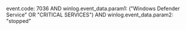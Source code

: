 event.code: 7036 AND winlog.event_data.param1: ("Windows Defender Service" OR "CRITICAL SERVICES") AND winlog.event_data.param2: "stopped"
